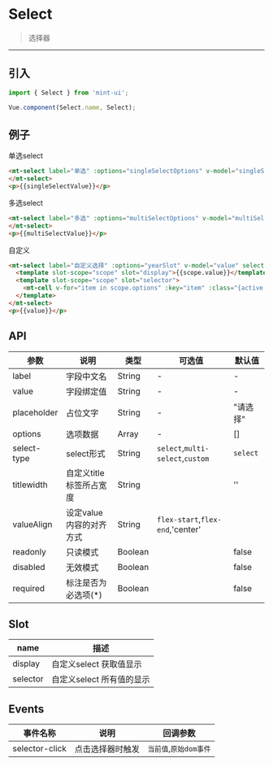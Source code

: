 # Select

> 选择器

-----------

## 引入

```javascript
import { Select } from 'mint-ui';

Vue.component(Select.name, Select);
```

## 例子

单选select

```html
<mt-select label="单选" :options="singleSelectOptions" v-model="singleSelectValue" select-type="select" @selector-click="singleSelectClick">
</mt-select>
<p>{{singleSelectValue}}</p>
```


多选select

```html
<mt-select label="多选" :options="multiSelectOptions" v-model="multiSelectValue" select-type="multi-select" @selector-click="multiSelectClick">
</mt-select>
<p>{{multiSelectValue}}</p>
```


自定义

```html
<mt-select label="自定义选择" :options="yearSlot" v-model="value" select-type="custom">
  <template slot-scope="scope" slot="display">{{scope.value}}</template>
  <template slot-scope="scope" slot="selector">
    <mt-cell v-for="item in scope.options" :key="item" :class="{active: item === scope.value}" :title="item" @click.native.stop="selectClick(item)" wrapperpaddingleft="20px"></mt-cell>
  </template>
</mt-select>
<p>{{value}}</p>
```



## API
| 参数 | 说明 | 类型 | 可选值 | 默认值 |
|------|-------|---------|-------|--------|
| label | 字段中文名 | String | - | - |
| value | 字段绑定值 | String | - | - |
| placeholder | 占位文字 | String | - | "请选择" |
| options | 选项数据 | Array | - | [] |
| select-type | select形式 | String | `select`,`multi-select`,`custom` | `select` |
| titlewidth | 自定义title标签所占宽度 | String | | '' |
| valueAlign | 设定value内容的对齐方式 | String | `flex-start`,`flex-end`,'center' |  |
| readonly | 只读模式 | Boolean | | false |
| disabled | 无效模式 | Boolean | | false |
| required | 标注是否为必选项(*) | Boolean | | false |

<script>
  export default {
    methods: {
      singleSelectClick: function () {
        this.singleSelectOptions = this.dicSlot
      },
      multiSelectClick: function () {
        this.multiSelectOptions = this.dicSlot
      },
      customSelectClick: function () {
        this.customSelectOptions = this.dicSlot
      },
      selectClick (item) {
        this.customSelectValue = item.id
        if (window.location.hash.indexOf('smile-select') > -1) {
          history.back()
        }
      },
      getDisplay (id, options) {
        const option = options.filter(item => item.id === id)[0]
        return option ? option.name : ''
      }
    },
    data: function() {
    return {
      singleSelectValue: '',
      singleSelectOptions: [],

      multiSelectValue: '',
      multiSelectOptions: [],

      customSelectValue: '',
      customSelectOptions: [],

      dicSlot: [
        { id: 1, name: '奔波儿灞' },
        { id: 2, name: '霸波尔奔' },
        { id: 3, name: '金角大王' },
        { id: 4, name: '银角大王' },
        { id: 5, name: '虎力大仙' },
        { id: 6, name: '鹿力大仙' },
        { id: 7, name: '羊力大仙' },
        { id: 8, name: '黄袍怪' },
        { id: 9, name: '白骨精' },
        { id: 10, name: '小钻风' }
      ]
    }
  }
};
</script>

## Slot

| name | 描述 |
|------|--------|
| display | 自定义select 获取值显示 |
| selector | 自定义select 所有值的显示 |

## Events
| 事件名称 | 说明 | 回调参数 |
|---------- |-------- |---------- |
| selector-click  | 点击选择器时触发 | `当前值`,`原始dom事件`  |
